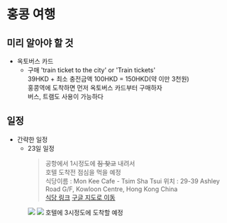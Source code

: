 홍콩 여행
=============

미리 알아야 할 것
---
- 옥토버스 카드
  - 구매
    'train ticket to the city' or 'Train tickets'  
      39HKD + 최소 충전금액 100HKD = 150HKD(약 이만 3천원)  
      홍콩역에 도착하면 먼저 옥토버스 카드부터 구매하자  
      버스, 트램도 사용이 가능하다  



일정
---
- 간략한 일정
  - 23일 일정  
    >공항에서 1시정도에 ~~짐 찾고~~ 내려서  
    호텔 도착전 점심을 먹을 예정  
    식당이름 : Mon Kee Cafe - Tsim Sha Tsui
    위치  : 29-39 Ashley Road G/F, Kowloon Centre, Hong Kong China  
    <a href="https://www.tripadvisor.com/Restaurant_Review-g294217-d15012918-Reviews-Mon_Kee_Cafe_Tsim_Sha_Tsui-Hong_Kong.html" title="식당링크로 이동">식당 링크</a> <a href="" title="구글 지도로 이동">구글 지도로 이동</a>
    <img src="https://media-cdn.tripadvisor.com/media/photo-w/14/a7/15/60/xxx.jpg"/>  
    <img src="https://media-cdn.tripadvisor.com/media/photo-p/15/f1/43/4e/20181229-201110-largejpg.jpg"/>  
    호텔에 3시정도에 도착할 예정  
    
